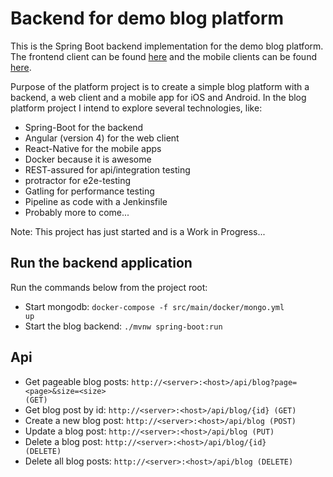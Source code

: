 # Backend for demo blog platform
This is the Spring Boot backend implementation for the demo blog platform. The frontend client can be found 
[here](http://project-to-be-created) and the mobile clients can be found [here](http://project-to-be-created).

Purpose of the platform project is to create a simple blog platform with a backend, a web client and a mobile app for 
iOS and Android. In the blog platform project I intend to explore several technologies, like:
* Spring-Boot for the backend
* Angular (version 4) for the web client
* React-Native for the mobile apps
* Docker because it is awesome
* REST-assured for api/integration testing
* protractor for e2e-testing
* Gatling for performance testing
* Pipeline as code with a Jenkinsfile
* Probably more to come...

Note: This project has just started and is a Work in Progress... 

## Run the backend application
Run the commands below from the project root:
* Start mongodb: <code>docker-compose -f src/main/docker/mongo.yml up</code>
* Start the blog backend: <code>./mvnw spring-boot:run</code>

## Api
* Get pageable blog posts: <code>http://\<server\>:\<host\>/api/blog?page=\<page\>&size=\<size\> (GET)</code>
* Get blog post by id: <code>http://\<server\>:\<host\>/api/blog/{id} (GET)</code>
* Create a new blog post: <code>http://\<server\>:\<host\>/api/blog (POST)</code>
* Update a blog post: <code>http://\<server\>:\<host\>/api/blog (PUT)</code>
* Delete a blog post: <code>http://\<server\>:\<host\>/api/blog/{id} (DELETE)</code>
* Delete all blog posts: <code>http://\<server\>:\<host\>/api/blog (DELETE)</code>
